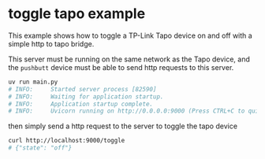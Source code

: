 # toggle tapo example

This example shows how to toggle a TP-Link Tapo device on and off with a simple http to tapo bridge. 

This server must be running on the same network as the Tapo device, and the `pushbutt` device must be able to send http requests to this server.


```bash
uv run main.py
# INFO:     Started server process [82590]
# INFO:     Waiting for application startup.
# INFO:     Application startup complete.
# INFO:     Uvicorn running on http://0.0.0.0:9000 (Press CTRL+C to quit)
```

then simply send a http request to the server to toggle the tapo device

```bash
curl http://localhost:9000/toggle
# {"state": "off"}
```
